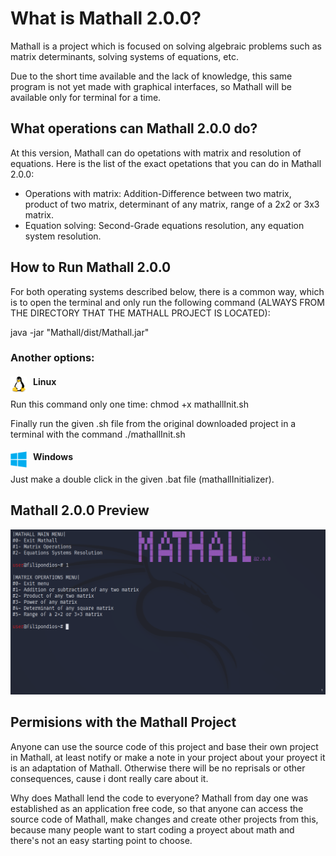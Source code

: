 # What is Mathall 2.0.0?

Mathall is a project which is focused on solving algebraic problems such as matrix determinants, solving systems of equations, etc. 

Due to the short time available and the lack of knowledge, this same program is not yet made with graphical interfaces, so Mathall will be available only for terminal for a time.

## What operations can Mathall 2.0.0 do?

At this version, Mathall can do opetations with matrix and resolution of equations. Here is the list of the exact opetations
that you can do in Mathall 2.0.0:

- Operations with matrix: Addition-Difference between two matrix, product of two matrix, determinant of any matrix, range of a 2x2 or  3x3 matrix. 
- Equation solving: Second-Grade equations resolution, any equation system resolution.

## How to Run Mathall 2.0.0
For both operating systems described below, there is a common way, which is to open the terminal and only run the following command (ALWAYS FROM THE DIRECTORY THAT THE MATHALL PROJECT IS LOCATED):

java -jar "Mathall/dist/Mathall.jar"

### Another options:

#### Linux <img align="left" alt="Linux" width="26px" src="https://github.com/devicons/devicon/blob/v2.15.1/icons/linux/linux-original.svg" style="padding-right:10px;" />

Run this command only one time: chmod +x mathallInit.sh

Finally run the given .sh file from the original downloaded project in a terminal with the command ./mathallInit.sh

#### Windows <img align="left" alt="Windows" width="26px" src="https://github.com/devicons/devicon/blob/v2.15.1/icons/windows8/windows8-original.svg" style="padding-right:10px;" />
Just make a double click in the given .bat file (mathallInitializer).

## Mathall 2.0.0 Preview
<img src="https://raw.githubusercontent.com/Filipondios/The-Mathall-Project/6ecc3d3082e791f0070123af549ee62f010200bd/Mathall/preview/Teaser.png" style="padding-right:10px;"/>

## Permisions with the Mathall Project

Anyone can use the source code of this project and base their own project
in Mathall, at least notify or make a note in your project about your proyect it is an adaptation of
Mathall. Otherwise there will be no reprisals or other consequences, cause i dont really care about it.

Why does Mathall lend the code to everyone? Mathall from day one was established as an application 
free code, so that anyone can access the source code of Mathall, make changes and create 
other projects from this, because many people want to start coding a proyect about math and there's not an easy starting point to choose.
